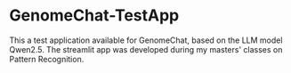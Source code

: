 # GenomeChat-TestApp
This a test application available for GenomeChat, based on the LLM model Qwen2.5. The streamlit app was developed during my masters' classes on Pattern Recognition.
